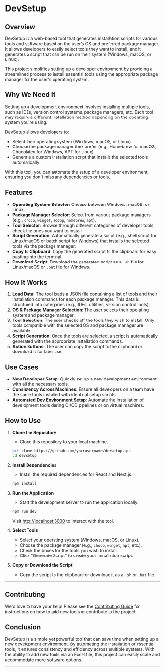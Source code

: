 

# DevSetup  

## Overview

DevSetup is a web-based tool that generates installation scripts for various tools and software based on the user's OS and preferred package manager. It allows developers to easily select tools they want to install, and it generates a script that can be run on their system (Windows, macOS, or Linux).

This project simplifies setting up a developer environment by providing a streamlined process to install essential tools using the appropriate package manager for the user's operating system.

## Why We Need It

Setting up a development environment involves installing multiple tools, such as IDEs, version control systems, package managers, etc. Each tool may require a different installation method depending on the operating system you're using.

DevSetup allows developers to:

- Select their operating system (Windows, macOS, or Linux)
- Choose the package manager they prefer (e.g., Homebrew for macOS, Chocolatey for Windows, APT for Linux)
- Generate a custom installation script that installs the selected tools automatically

With this tool, you can automate the setup of a developer environment, ensuring you don't miss any dependencies or tools.

## Features

- **Operating System Selector**: Choose between Windows, macOS, or Linux.
- **Package Manager Selector**: Select from various package managers (e.g., `choco`, `winget`, `scoop`, `homebrew`, `apt`).
- **Tool Selector**: Browse through different categories of developer tools, check the ones you want to install.
- **Script Generation**: Automatically generate a script (e.g., shell script for Linux/macOS or batch script for Windows) that installs the selected tools via the package manager.
- **Copy to Clipboard**: Copy the generated script to the clipboard for easy pasting into the terminal.
- **Download Script**: Download the generated script as a `.sh` file for Linux/macOS or `.bat` file for Windows.

## How It Works

1. **Load Data**: The tool loads a JSON file containing a list of tools and their installation commands for each package manager. This data is structured into categories (e.g., IDEs, utilities, version control tools).
2. **OS & Package Manager Selection**: The user selects their operating system and package manager.
3. **Tool Selection**: The user checks off the tools they wish to install. Only tools compatible with the selected OS and package manager are available.
4. **Script Generation**: Once the tools are selected, a script is automatically generated with the appropriate installation commands.
5. **Action Buttons**: The user can copy the script to the clipboard or download it for later use.

## Use Cases

- **New Developer Setup**: Quickly set up a new development environment with all the necessary tools.
- **Consistency Across Machines**: Ensure all developers on a team have the same tools installed with identical setup scripts.
- **Automated Dev Environment Setup**: Automate the installation of development tools during CI/CD pipelines or on virtual machines.

## How to Use

1. **Clone the Repository**
   - Clone this repository to your local machine.

   ```bash
   git clone https://github.com/yourusername/devsetup.git
   cd devsetup
   ```

2. **Install Dependencies**

   * Install the required dependencies for React and Next.js.

   ```bash
   npm install
   ```

3. **Run the Application**

   * Start the development server to run the application locally.

   ```bash
   npm run dev
   ```

   Visit [http://localhost:3000](http://localhost:3000) to interact with the tool.

4. **Select Tools**

   * Select your operating system (Windows, macOS, or Linux).
   * Choose the package manager (e.g., `choco`, `winget`, `apt`, etc.).
   * Check the boxes for the tools you wish to install.
   * Click "Generate Script" to create your installation script.

5. **Copy or Download the Script**

   * Copy the script to the clipboard or download it as a `.sh` or `.bat` file.

---
## Contributing

We'd love to have your help! Please see the [Contributing Guide](CONTRIBUTING.md) for instructions on how to add new tools or contribute to the project.


## Conclusion

DevSetup is a simple yet powerful tool that can save time when setting up a new development environment. By automating the installation of essential tools, it ensures consistency and efficiency across multiple systems. With the ability to add new tools via an Excel file, this project can easily scale and accommodate more software options.

---